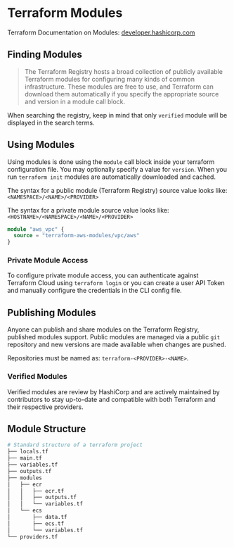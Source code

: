 # Terraform Modules

Terraform Documentation on Modules: [developer.hashicorp.com](https://developer.hashicorp.com/terraform/language/modules)

## Finding Modules

> The Terraform Registry hosts a broad collection of publicly available Terraform 
> modules for configuring many kinds of common infrastructure. These modules are 
> free to use, and Terraform can download them automatically if you specify the 
> appropriate source and version in a module call block.

When searching the registry, keep in mind that only `verified` module will be 
displayed in the search terms.

## Using Modules

Using modules is done using the `module` call block inside your terraform configuration
file. You may optionally specify a value for `version`. When you run `terraform init`
modules are automatically downloaded and cached.

The syntax for a public module (Terraform Registry) source value looks like: 
`<NAMESPACE>/<NAME>/<PROVIDER>`

The syntax for a private module source value looks like: 
`<HOSTNAME>/<NAMESPACE>/<NAME>/<PROVIDER>`

```terraform
module "aws_vpc" { 
  source = "terraform-aws-modules/vpc/aws"
}
```

### Private Module Access

To configure private module access, you can authenticate against Terraform Cloud 
using `terraform login` or you can create a user API Token and manually configure
the credentials in the CLI config file.

## Publishing Modules

Anyone can publish and share modules on the Terraform Registry, published modules
support. Public modules are managed via a public `git` repository and new versions 
are made available when changes are pushed.

Repositories must be named as: `terraform-<PROVIDER>-<NAME>`.

### Verified Modules

Verified modules are review by HashiCorp and are actively maintained by contributors
to stay up-to-date and compatible with both Terraform and their respective providers.

## Module Structure

```bash
# Standard structure of a terraform project
├── locals.tf
├── main.tf
├── variables.tf
├── outputs.tf
├── modules
│   ├── ecr
│   │   ├── ecr.tf
│   │   ├── outputs.tf
│   │   └── variables.tf
│   └── ecs
│       ├── data.tf
│       ├── ecs.tf
│       └── variables.tf
└── providers.tf
```
